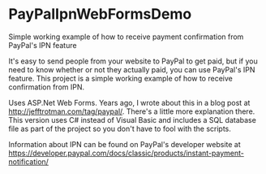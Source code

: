 # PayPalIpnWebFormsDemo
Simple working example of how to receive payment confirmation from PayPal's IPN feature

It's easy to send people from your website to PayPal to get paid, but if you need to know whether or not they actually paid,
you can use PayPal's IPN feature.  This project is a simple working example of how to receive confirmation from IPN.

Uses ASP.Net Web Forms. Years ago, I wrote about this in a blog post at http://jefftrotman.com/tag/paypal/. 
There's a little more explanation there. This version uses C# instead of Visual Basic and includes a SQL database file as
part of the project so you don't have to fool with the scripts. 

Information about IPN can be found on PayPal's developer website at 
https://developer.paypal.com/docs/classic/products/instant-payment-notification/

